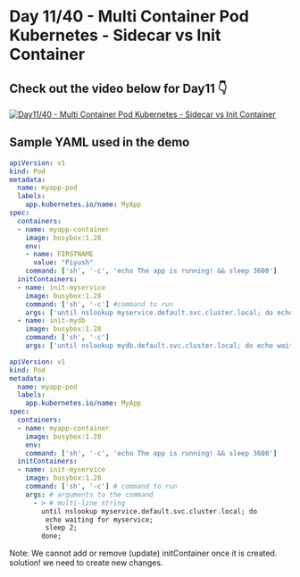 # Day 11/40 - Multi Container Pod Kubernetes - Sidecar vs Init Container

## Check out the video below for Day11 👇

[![Day11/40 - Multi Container Pod Kubernetes - Sidecar vs Init Container](https://img.youtube.com/vi/yRiFq1ykBxc/sddefault.jpg)](https://youtu.be/yRiFq1ykBxc)


## Sample YAML used in the demo

```yaml
apiVersion: v1
kind: Pod
metadata:
  name: myapp-pod
  labels:
    app.kubernetes.io/name: MyApp
spec:
  containers:
  - name: myapp-container
    image: busybox:1.28
    env:
    - name: FIRSTNAME
      value: "Piyush"
    command: ['sh', '-c', 'echo The app is running! && sleep 3600']
  initContainers:
  - name: init-myservice
    image: busybox:1.28
    command: ['sh', '-c'] #command to run
    args: ['until nslookup myservice.default.svc.cluster.local; do echo waiting for myservice; sleep 2; done']
  - name: init-mydb
    image: busybox:1.28
    command: ['sh', '-c']
    args: ['until nslookup mydb.default.svc.cluster.local; do echo waiting for mydb; sleep 2; done']
```


```yaml
apiVersion: v1
kind: Pod
metadata:
  name: myapp-pod
  labels:
    app.kubernetes.io/name: MyApp
spec:
  containers:
  - name: myapp-container
    image: busybox:1.28
    env:
    command: ['sh', '-c', 'echo The app is running! && sleep 3600']
  initContainers:
  - name: init-myservice
    image: busybox:1.28
    command: ['sh', '-c'] # command to run
    args: # arguments to the command
      - > # multi-line string
        until nslookup myservice.default.svc.cluster.local; do
         echo waiting for myservice;
         sleep 2;
        done;
```

Note: We cannot add or remove (update) initContainer once it is created. solution! we need to create new changes. 